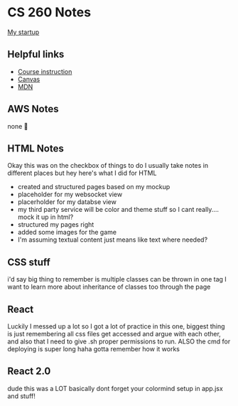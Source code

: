 # CS 260 Notes

[My startup](https://startup.rockpapersnail.click/)

## Helpful links

- [Course instruction](https://github.com/webprogramming260)
- [Canvas](https://byu.instructure.com)
- [MDN](https://developer.mozilla.org)

## AWS Notes
none :shrug:

## HTML Notes
Okay this was on the checkbox of things to do I usually take notes in different places but hey here's what I did for HTML
- created and structured pages based on my mockup
- placeholder for my websocket view
- placerholder for my databse view
- my third party service will be color and theme stuff so I cant really.... mock it up in html?
- structured my pages right
- added some images for the game
- I'm assuming textual content just means like text where needed?

## CSS stuff
i'd say big thing to remember is multiple classes can be thrown in one tag I want to learn more about inheritance of classes too through the page

## React
Luckily I messed up a lot so I got a lot of practice in this one, biggest thing is just remembering all css files get accessed and argue with each other, and also that I need to give .sh proper permissions to run. ALSO the cmd for deploying is super long haha gotta remember how it works

## React 2.0
dude this was a LOT basically dont forget your colormind setup in app.jsx and stuff!
